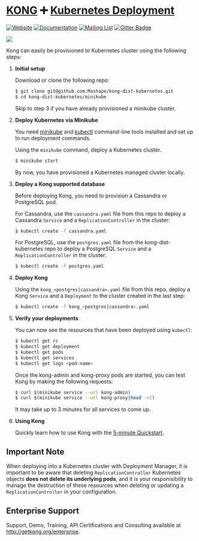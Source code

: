 # [KONG][website-url] :heavy_plus_sign: [Kubernetes Deployment](http://kubernetes.io/)

[![Website][website-badge]][website-url]
[![Documentation][documentation-badge]][documentation-url]
[![Mailing List][mailing-list-badge]][mailing-list-url]
[![Gitter Badge][gitter-badge]][gitter-url]

[![][kong-logo]][website-url]

Kong can easily be provisioned to Kubernetes cluster using the following steps:

1. **Initial setup**
  
    Download or clone the following repo:

    ```bash
    $ git clone git@github.com:Mashape/kong-dist-kubernetes.git
    $ cd kong-dist-kubernetes/minikube
    ```
    
    Skip to step 3 if you have already provisioned a minikube cluster.

2.  **Deploy Kubernetes via Minikube**
    
    You need [minikube](https://kubernetes.io/docs/tasks/tools/install-minikube/) and
    [kubectl](https://kubernetes.io/docs/tasks/tools/install-kubectl/)
    command-line tools installed and set up to run deployment commands.

    Using the `minikube` command, deploy a Kubernetes cluster.

    ```bash
    $ minikube start
    ```

    By now, you have provisioned a Kubernetes managed cluster locally.


3. **Deploy a Kong supported database**
  
    Before deploying Kong, you need to provision a Cassandra or PostgreSQL pod.

    For Cassandra, use the `cassandra.yaml` file from this repo to deploy a
    Cassandra `Service` and a `ReplicationController` in the cluster:  

    ```bash
    $ kubectl create -f cassandra.yaml
    ```
    
    For PostgreSQL, use the `postgres.yaml` file from the kong-dist-kubernetes 
    repo to deploy a PostgreSQL `Service` and a `ReplicationController` in the
    cluster:

    ```bash
    $ kubectl create -f postgres.yaml
    ```

4. **Deploy Kong**

    Using the `kong_<postgres|cassandra>.yaml` file from this repo, deploy
    a Kong `Service` and a `Deployment` to the cluster created in the last step:
    
    ```bash
    $ kubectl create -f kong_<postgres|cassandra>.yaml
    ```

5. **Verify your deployments**

    You can now see the resources that have been deployed using `kubectl`:

    ```bash
    $ kubectl get rc
    $ kubectl get deployment
    $ kubectl get pods
    $ kubectl get services
    $ kubectl get logs <pod-name>
    ```

    Once the kong-admin and kong-proxy pods are started, you
    can test Kong by making the following requests:

    ```bash
    $ curl $(minikube service --url kong-admin)
    $ curl $(minikube service --url kong-proxy|head -n1)
    ```

    It may take up to 3 minutes for all services to come up.

6. **Using Kong**

    Quickly learn how to use Kong with the 
    [5-minute Quickstart](https://getkong.org/docs/latest/getting-started/quickstart/).

## Important Note

When deploying into a Kubernetes cluster with Deployment Manager, it is
important to be aware that deleting `ReplicationController` Kubernetes objects
**does not delete its underlying pods**, and it is your responisibility to
manage the destruction of these resources when deleting or updating a
`ReplicationController` in your configuration.


## Enterprise Support

Support, Demo, Training, API Certifications and Consulting available at http://getkong.org/enterprise.

[kong-logo]: http://i.imgur.com/4jyQQAZ.png
[website-url]: https://getkong.org/
[website-badge]: https://img.shields.io/badge/GETKong.org-Learn%20More-43bf58.svg
[documentation-url]: https://getkong.org/docs/
[documentation-badge]: https://img.shields.io/badge/Documentation-Read%20Online-green.svg
[gitter-url]: https://gitter.im/Mashape/kong
[gitter-badge]: https://img.shields.io/badge/Gitter-Join%20Chat-blue.svg
[mailing-list-badge]: https://img.shields.io/badge/Email-Join%20Mailing%20List-blue.svg
[mailing-list-url]: https://groups.google.com/forum/#!forum/konglayer

